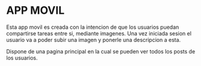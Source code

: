 # APP MOVIL

Esta app movil es creada con la intencion de que los usuarios puedan compartirse tareas entre si, mediante imagenes. Una vez iniciada sesion el usuario va a poder subir una imagen y ponerle una descripcion a esta.

Dispone de una pagina principal en la cual se pueden ver todos los posts de los usuarios.
